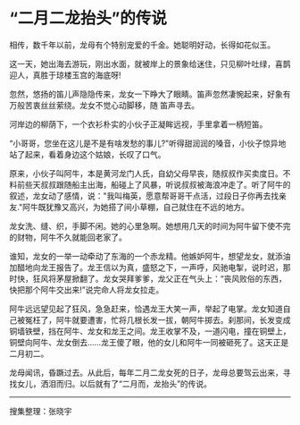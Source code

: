 # “二月二龙抬头”的传说

相传，数千年以前，龙母有个特别宠爱的千金。她聪明好动，长得如花似玉。

这一天，她出海去游玩，刚出水面，就被岸上的景象给迷住，只见柳叶吐绿，喜鹊迎人，真胜于琼楼玉宫的海底呀!

忽然，悠扬的笛儿声隐隐传来，龙女一下睁大了眼睛。笛声忽然凄惋起来，好象有万般苦衷丝丝萦绕。龙女不觉心动脚移，随
笛声寻去。

河岸边的柳荫下，一个衣衫朴实的小伙子正凝眸远视，手里拿着一柄短笛。

“小哥哥，您坐在这儿是不是有啥发愁的事儿?"听得甜润润的嗓音，小伙子惊异地站了起来，看着身边这个姑娘，长叹了口气。

原来，小伙子叫阿牛，本是黄河龙门人氏，自幼父母早丧，随叔叔作买卖度日。不料前些天叔叔跟随船主出海，船碰上了风暴，听说叔叔被海浪冲走了。听了阿牛的叙述，龙女动了感情，说："我叫梅英，愿意帮哥哥干点活，过段日子你再去找亲友."阿牛既犹豫又高兴，为她搭了间小草棚，自己就住在不远的地方。

龙女洗、缝、织，手脚不闲。她的心里急啊。她想用几天的时间为阿牛留下使不完的财物，阿牛不久就能回老家了。

谁知，龙女的一举一动牵动了东海的一个赤龙精。他嫉妒阿牛，想望龙女，就添油加醋地向龙王报告了。龙王信以为真，盛怒之下，一声呼，风驰电掣，说时迟，那时快，狂风将茅屋掀翻了。龙女哭拜爹爹，龙父正在气头上：“丧风败俗的东西，快把那个阿牛交出来!”说完命人将龙女拉走。

阿牛远远望见起了狂风，急急赶来，恰遇龙王大笑一声，举起了电掌。龙女知道自己被冤枉了，阿牛就要遭害，忙将几根长发一拔，朝阿牛掷去。刹那间，长发变成铜墙铁壁，挡在阿牛、龙女和龙王之间。龙王收掌不及，一道闪电，撞在铜壁上，铜壁向阿牛、龙女倒去……龙王傻了眼，他的女儿和阿牛一同被砸死了。这天正是二月初二。

龙母闻讯，昏蹶过去。从此后，每年二月二龙女死的日子，龙母总要驾云出来，寻找女儿，洒泪而归。以后就有了“二月而，龙抬头”的传说。

---

搜集整理：张晓宇
